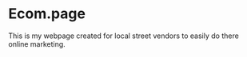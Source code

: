 # Ecom.page
This is my webpage created for local street vendors to easily do there online marketing.
